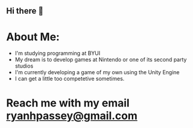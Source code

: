 ## Hi there 👋

# About Me:
 - I'm studying programming at BYUI
 - My dream is to develop games at Nintendo or one of its second party studios
 - I'm currently developing a game of my own using the Unity Engine
 - I can get a little too competetive sometimes.

# Reach me with my email ryanhpassey@gmail.com

<!--
**ryanhpassey/RyanHPassey** is a ✨ _special_ ✨ repository because its `README.md` (this file) appears on your GitHub profile.

Here are some ideas to get you started:

- 🔭 I’m currently working on ...
- 🌱 I’m currently learning ...
- 👯 I’m looking to collaborate on ...
- 🤔 I’m looking for help with ...
- 💬 Ask me about ...
- 📫 How to reach me: ...
- 😄 Pronouns: ...
- ⚡ Fun fact: ...
-->
